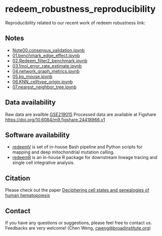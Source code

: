 # redeem_robustness_reproducibility
Reproducibility related to our recent work of redeem robustness
link:
## Notes
- [Note00.consensus_validation.ipynb](https://github.com/chenweng1991/redeem_robustness_reproducibility/blob/master/notebooks/notebooe_share/00.consensus_validation.ipynb)
- [01.benchmark_edge_effect.ipynb](https://github.com/chenweng1991/redeem_robustness_reproducibility/blob/master/notebooks/notebooe_share/01.benchmark_edge_effect.ipynb)
- [02.Redeem_filter2_benchmark.ipynb](https://github.com/chenweng1991/redeem_robustness_reproducibility/blob/master/notebooks/notebooe_share/02.Redeem_filter2_benchmark.ipynb)
- [03.1mol_error_rate_estimate.ipynb](https://github.com/chenweng1991/redeem_robustness_reproducibility/blob/master/notebooks/notebooe_share/03.1mol_error_rate_estimate.ipynb)
- [04.network_graph_metrics.ipynb](https://github.com/chenweng1991/redeem_robustness_reproducibility/blob/master/notebooks/notebooe_share/04.network_graph_metrics.ipynb)
- [05.kp_mouse.ipynb](https://github.com/chenweng1991/redeem_robustness_reproducibility/blob/master/notebooks/notebooe_share/05.kp_mouse.ipynb)
- [06.KNN_celltype_origin.ipynb](https://github.com/chenweng1991/redeem_robustness_reproducibility/blob/master/notebooks/notebooe_share/06.KNN_celltype_origin.ipynb)
- [07.nearest_neighbor_tree.ipynb](https://github.com/chenweng1991/redeem_robustness_reproducibility/blob/master/notebooks/notebooe_share/07.nearest_neighbor_tree.ipynb)

  
## Data availability
Raw data are availble [GSE219015](https://www.ncbi.nlm.nih.gov/geo/query/acc.cgi?acc=GSE219015)
Processed data are available at Figshare https://doi.org/10.6084/m9.figshare.24418966.v1
## Software availability
- [redeemV](https://github.com/chenweng1991/redeemV) is set of in-house Bash pipeline and Python scripts for mapping and deep mitochondrial mutation calling. 
- [redeemR](https://github.com/chenweng1991/redeemR) is an in-house R package for downstream lineage tracing and single cell integrative analysis.

## Citation
Please check out the paper [Deciphering cell states and genealogies of human hematopoiesis](https://doi.org/10.1038/s41586-024-07066-z)

## Contact
If you have any questions or suggestions, please feel free to contact us. Feedbacks are very welcome! (Chen Weng, cweng@broadinstitute.org)
